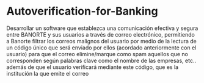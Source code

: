 # Autoverification-for-Banking
Desarrollar un software que establezca una comunicación efectiva y segura entre BANORTE  y sus usuarios a través de correo electrónico, permitiendo a Banorte  filtrar los correos malignos del usuario por medio de la lectura de un código único que será enviado por ellos (acordado anteriormente con el usuario) para que el correo elimine/marque como spam aquellos que no corresponden según palabras clave como el nombre de las empresas, etc.. además de que el usuario verificará mediante este código, que es la institución la que emite el correo
